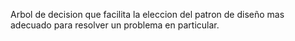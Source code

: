 Arbol de decision que facilita la eleccion del patron de diseño mas adecuado para resolver un problema en particular.
